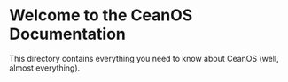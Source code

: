 # Welcome to the CeanOS Documentation

This directory contains everything you need to know about CeanOS (well, almost everything).